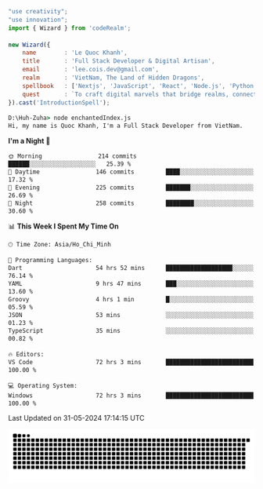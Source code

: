 <!--x axis divider-->

```js 
"use creativity";
"use innovation";
import { Wizard } from 'codeRealm';

new Wizard({
    name        : 'Le Quoc Khanh',
    title       : 'Full Stack Developer & Digital Artisan',
    email       : 'lee.cois.dev@gmail.com',
    realm       : 'VietNam, The Land of Hidden Dragons',
    spellbook   : ['Nextjs', 'JavaScript', 'React', 'Node.js', 'Python', 'Django', 'Cloud Services'],
    quest       : `To craft digital marvels that bridge realms, connect cultures, and bring imagination to life.`,
}).cast('IntroductionSpell');
```

```cmd
D:\Huh-Zuha> node enchantedIndex.js
Hi, my name is Quoc Khanh, I'm a Full Stack Developer from VietNam.
```
<!--START_SECTION:waka-->
**I'm a Night 🦉** 

```text
🌞 Morning                214 commits         ██████░░░░░░░░░░░░░░░░░░░   25.39 % 
🌆 Daytime                146 commits         ████░░░░░░░░░░░░░░░░░░░░░   17.32 % 
🌃 Evening                225 commits         ███████░░░░░░░░░░░░░░░░░░   26.69 % 
🌙 Night                  258 commits         ████████░░░░░░░░░░░░░░░░░   30.60 % 
```


📊 **This Week I Spent My Time On** 

```text
🕑︎ Time Zone: Asia/Ho_Chi_Minh

💬 Programming Languages: 
Dart                     54 hrs 52 mins      ███████████████████░░░░░░   76.14 % 
YAML                     9 hrs 47 mins       ███░░░░░░░░░░░░░░░░░░░░░░   13.60 % 
Groovy                   4 hrs 1 min         █░░░░░░░░░░░░░░░░░░░░░░░░   05.59 % 
JSON                     53 mins             ░░░░░░░░░░░░░░░░░░░░░░░░░   01.23 % 
TypeScript               35 mins             ░░░░░░░░░░░░░░░░░░░░░░░░░   00.82 % 

🔥 Editors: 
VS Code                  72 hrs 3 mins       █████████████████████████   100.00 % 

💻 Operating System: 
Windows                  72 hrs 3 mins       █████████████████████████   100.00 % 
```


 Last Updated on 31-05-2024 17:14:15 UTC
<!--END_SECTION:waka-->
<picture>
  <source media="(prefers-color-scheme: dark)" srcset="https://raw.githubusercontent.com/leecois/leecois/output/github-contribution-grid-snake-dark.svg">
  <source media="(prefers-color-scheme: light)" srcset="https://raw.githubusercontent.com/leecois/leecois/output/github-contribution-grid-snake.svg">
  <img alt="github contribution grid snake animation" src="https://raw.githubusercontent.com/leecois/leecois/output/github-contribution-grid-snake.svg">
</picture>
